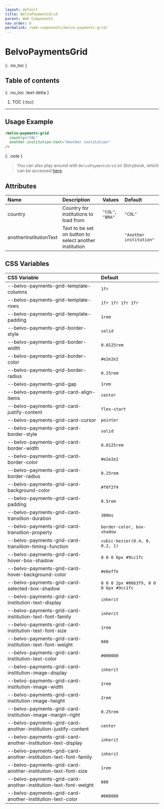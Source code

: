 ```yaml
---
layout: default
title: BelvoPaymentsGrid
parent: Web Components
nav_order: 0
permalink: /web-components/belvo-payments-grid/
---
```


# BelvoPaymentsGrid

{: .no_toc }

## Table of contents

{: .no_toc .text-delta }

1. TOC
{:toc}

---

## Usage Example

```html
<belvo-payments-grid
  country="COL"
  another-institution-text="Another institution"
/>
```

{: .note }
> You can also play around with `BelvoPaymentsGrid` on Storybook, which can be accessed [here](https://belvo-finance-opensource.github.io/payments-atoms/storybook/?path=/story/components-belvopaymentsgrid--default).

## Attributes

| Name                   | Description                                            | Values           | Default                 |
|:-----------------------|:-------------------------------------------------------|:-----------------|:------------------------|
| country                | Country for institutions to load from                  | `"COL"`, `"BRA"` | `"COL"`                 |
| anotherInstitutionText | Text to be set on button to select another institution |                  | `"Another institution"` |

## CSS Variables

| CSS Variable                                                    | Default                                |
|:----------------------------------------------------------------|:---------------------------------------|
| --belvo-payments-grid-template-columns                          | `1fr`                                  |
| --belvo-payments-grid-template-rows                             | `1fr 1fr 1fr 1fr`                      |
| --belvo-payments-grid-template-padding                          | `1rem`                                 |
| --belvo-payments-grid-border-style                              | `solid`                                |
| --belvo-payments-grid-border-width                              | `0.0125rem`                            |
| --belvo-payments-grid-border-color                              | `#e2e2e2`                              |
| --belvo-payments-grid-border-radius                             | `0.25rem`                              |
| --belvo-payments-grid-gap                                       | `1rem`                                 |
| --belvo-payments-grid-card-align-items                          | `center`                               |
| --belvo-payments-grid-card-justify-content                      | `flex-start`                           |
| --belvo-payments-grid-card-cursor                               | `pointer`                              |
| --belvo-payments-grid-card-border-style                         | `solid`                                |
| --belvo-payments-grid-card-border-width                         | `0.0125rem`                            |
| --belvo-payments-grid-card-border-color                         | `#e2e2e2`                              |
| --belvo-payments-grid-card-border-radius                        | `0.25rem`                              |
| --belvo-payments-grid-card-background-color                     | `#f0f2f4`                              |
| --belvo-payments-grid-card-padding                              | `0.5rem`                               |
| --belvo-payments-grid-card-transition-duration                  | `300ms`                                |
| --belvo-payments-grid-card-transition-property                  | `border-color, box-shadow`             |
| --belvo-payments-grid-card-transition-timing-function           | `cubic-bezier(0.4, 0, 0.2, 1)`         |
| --belvo-payments-grid-card-hover-box-shadow                     | `0 0 0 6px #9cc1fc`                    |
| --belvo-payments-grid-card-hover-background-color               | `#e6effe`                              |
| --belvo-payments-grid-card-selected-box-shadow                  | `0 0 0 2px #0663f9, 0 0 0 6px #9cc1fc` |
| --belvo-payments-grid-card-institution-text-display             | `inherit`                              |
| --belvo-payments-grid-card-institution-text-font-family         | `inherit`                              |
| --belvo-payments-grid-card-institution-text-font-size           | `1rem`                                 |
| --belvo-payments-grid-card-institution-text-font-weight         | `600`                                  |
| --belvo-payments-grid-card-institution-text-color               | `#000000`                              |
| --belvo-payments-grid-card-institution-image-display            | `inherit`                              |
| --belvo-payments-grid-card-institution-image-width              | `2rem`                                 |
| --belvo-payments-grid-card-institution-image-height             | `2rem`                                 |
| --belvo-payments-grid-card-institution-image-margin-right       | `0.25rem`                              |
| --belvo-payments-grid-card-another-institution-justify-content  | `center`                               |
| --belvo-payments-grid-card-another-institution-text-display     | `inherit`                              |
| --belvo-payments-grid-card-another-institution-text-font-family | `inherit`                              |
| --belvo-payments-grid-card-another-institution-text-font-size   | `1rem`                                 |
| --belvo-payments-grid-card-another-institution-text-font-weight | `600`                                  |
| --belvo-payments-grid-card-another-institution-text-color       | `#000000`                              |
